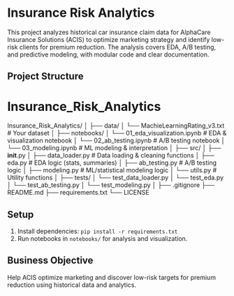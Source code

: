# Insurance Risk Analytics

This project analyzes historical car insurance claim data for AlphaCare Insurance Solutions (ACIS) to optimize marketing strategy and identify low-risk clients for premium reduction. The analysis covers EDA, A/B testing, and predictive modeling, with modular code and clear documentation.

## Project Structure

# Insurance_Risk_Analytics

Insurance_Risk_Analytics/
│
├── data/
│ └── MachieLearningRating_v3.txt # Your dataset
│
├── notebooks/
│ └── 01_eda_visualization.ipynb # EDA & visualization notebook
│ └── 02_ab_testing.ipynb # A/B testing notebook
│ └── 03_modeling.ipynb # ML modeling & interpretation
│
├── src/
│ ├── **init**.py
│ ├── data_loader.py # Data loading & cleaning functions
│ ├── eda.py # EDA logic (stats, summaries)
│ ├── ab_testing.py # A/B testing logic
│ ├── modeling.py # ML/statistical modeling logic
│ └── utils.py # Utility functions
│
├── tests/
│ └── test_data_loader.py
│ └── test_eda.py
│ └── test_ab_testing.py
│ └── test_modeling.py
│
├── .gitignore
├── README.md
├── requirements.txt
└── LICENSE

## Setup

1. Install dependencies: `pip install -r requirements.txt`
2. Run notebooks in `notebooks/` for analysis and visualization.

## Business Objective

Help ACIS optimize marketing and discover low-risk targets for premium reduction using historical data and analytics.

